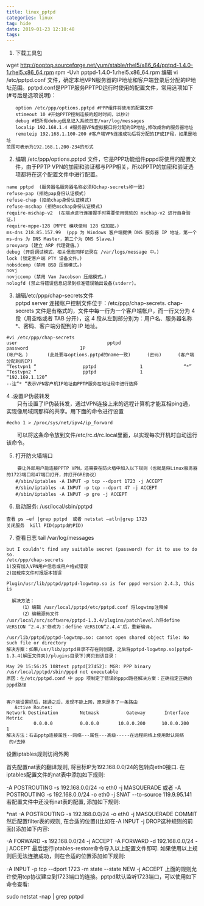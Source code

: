 ```yaml
---
title: linux_pptpd
categories: linux
tag: hide
date: 2019-01-23 12:10:48
tags:
---
```

1. 下载工具包

wget  http://poptop.sourceforge.net/yum/stable/rhel5/x86_64/pptpd-1.4.0-1.rhel5.x86_64.rpm
rpm -Uvh pptpd-1.4.0-1.rhel5.x86_64.rpm
编辑 vi /etc/pptpd.conf 文件，确定本地VPN服务器的IP地址和客户端登录后分配的IP地址范围。pptpd.conf是PPTP服务PPTPD运行时使用的配置文件，常用选项如下(#号后是选项说明)：
```
　　option /etc/ppp/options.pptpd #PPP组件将使用的配置文件
　　stimeout 10 #开始PPTP控制连接的超时时间，以秒计
　　debug #把所有debug信息记入系统日志/var/log/messages
　　localip 192.168.1.4 #服务器VPN虚拟接口将分配的IP地址,修改成你的服务器地址
　　remoteip 192.168.1.100-200 #客户端VPN连接成功后将分配的IP或IP段，如果是地址
范围可表示为192.168.1.200-234的形式
``` 
2. 编辑 /etc/ppp/options.pptpd 文件，它是PPP功能组件pppd将使用的配置文件，由于PPTP VPN的加密和验证都与PPP相关，所以PPTP的加密和验证选项都将在这个配置文件中进行配置。
```
name pptpd  (服务器名服务器名称必须和chap-secrets称一致)
refuse-pap (拒绝pap身份认证模式)
refuse-chap (拒绝chap身份认证模式)
refuse-mschap (拒绝mschap身份认证模式)
require-mschap-v2  (在端点进行连接握手时需要使用微软的 mschap-v2 进行自身验证。)
require-mppe-128 (MPPE 模块使用 128 位加密。)
ms-dns 218.85.157.99  (ppp 为 Windows 客户端提供 DNS 服务器 IP 地址，第一个 ms-dns 为 DNS Master，第二个为 DNS Slave。)
proxyarp (建立 ARP 代理键值。)
debug (开启调试模式，相关信息同样记录在 /var/logs/message 中。)
lock (锁定客户端 PTY 设备文件。)
nobsdcomp (禁用 BSD 压缩模式。)
novj 
novjccomp (禁用 Van Jacobson 压缩模式。)
nologfd (禁止将错误信息记录到标准错误输出设备(stderr)。
```
3. 编辑/etc/ppp/chap-secrets文件  
pptpd server 连接帐户控制文件位于：/etc/ppp/chap-secrets.   chap-secrets 文件是有格式的，文件中每一行为一个客户端帐户，而一行又分为 4 段（用空格或者 TAB 分开），这 4 段从左到邮分别为：用户名、服务器名称*、密码、客户端分配到的 IP 地址。
```
#vi /etc/ppp/chap-secrets  
user                                 pptpd                              password                   IP
(帐户名 )       (此处要与options.pptpd的name一致)      (密码)      (客户端分配到的IP)
“Testvpn1 “                 pptpd                1               “*”
“Testvpn2 “                 pptpd                1              “192.169.1.120”
--注“* “表示VPN客户机IP地址由PPTP服务在地址段中进行选择
```
4 .设置IP伪装转发  
　　只有设置了IP伪装转发，通过VPN连接上来的远程计算机才能互相ping通，实现像局域网那样的共享。用下面的命令进行设置
```
#echo 1 > /proc/sys/net/ipv4/ip_forward
```
　　可以将这条命令放到文件/etc/rc.d/rc.local里面，以实现每次开机时自动运行该命令。
 
5. 打开防火墙端口
```
    要让外部用户能连接PPTP VPN，还需要在防火墙中加入以下规则（也就是将Linux服务器的1723端口和47端口打开，并打开GRE协议）
　　#/sbin/iptables -A INPUT -p tcp --dport 1723 -j ACCEPT
　　#/sbin/iptables -A INPUT -p tcp --dport 47 -j ACCEPT
　　#/sbin/iptables -A INPUT -p gre -j ACCEPT
```
6. 启动服务: /usr/local/sbin/pptpd
```
查看 ps –ef |grep pptpd  或者 netstat –atln|grep 1723
关闭服务  kill PID(pptpd的PID)
```
7. 查看日志 tail /var/log/messages
```
but I couldn't find any suitable secret (password) for it to use to do so.
/etc/ppp/chap-secrets
1)没有加入VPN用户信息或用户格式错误  
2)加载库文件时报版本错误

Plugin/usr/lib/pptpd/pptpd-logwtmp.so is for pppd version 2.4.3, this is 

  解决方法：
     （1）编辑 /usr/local/pptpd/etc/pptpd.conf 将logwtmp注释掉
     （2）编辑源码文件
/usr/local/src/software/pptpd-1.3.4/plugins/patchlevel.h将define VERSION “2.4.3″修改为：define VERSION“2.4.4″后，重新编译。

/usr/lib/pptpd/pptpd-logwtmp.so: cannot open shared object file: No such file or directory
解决方案：如果/usr/lib/pptpd目录不存在则创建，之后将pptpd-logwtmp.so(pptpd-1.3.4(解压文件夹)/plugins目录下)拷贝到该目录：
 
May 29 15:56:25 108test pptpd[27452]: MGR: PPP binary /usr/local/pptpd/sbin/pppd not executable
原因：在/etc/pptpd.conf 中 ppp 项制定了错误的pppd路径解决方案：正确指定正确的pppd路径
 

客户端设置好后，拨通之后，发现不能上网，原来是多了一条路由
   Active Routes:
Network Destination        Netmask          Gateway       Interface  Metric
          0.0.0.0          0.0.0.0       10.0.0.200      10.0.0.200       1
解决方法：右击pptp连接属性--网络---属性---高级-----在远程网络上使用默认网络
 的√去掉
``` 


设置iptables规则访问外网

首先配置nat表的翻译规则, 将目标IP为192.168.0.0/24的包转向eth0接口. 在iptables配置文件的nat表中添加如下规则:

-A POSTROUTING -s 192.168.0.0/24 -o eth0 -j MASQUERADE 或者
-A POSTROUTING -s 192.168.0.0/24 -o eth0 -j SNAT --to-source 119.9.95.141
若配置文件中还没有nat表的配置, 添加如下规则:

*nat
-A POSTROUTING -s 192.168.0.0/24 -o eth0 -j MASQUERADE
COMMIT
然后配置filter表的规则, 在合适的位置((比如在-A INPUT -j DROP这种规则的前面))添加如下内容:

-A FORWARD -s 192.168.0.0/24 -j ACCEPT
-A FORWARD -d 192.168.0.0/24 -j ACCEPT
最后运行iptables-restore命令导入以上配置文件即可. 如果使用以上规则后无法连接成功，则在合适的位置添加如下规则:

-A INPUT -p tcp --dport 1723 -m state --state NEW -j ACCEPT
上面的规则允许使用tcp协议建立到1723端口的连接。pptpd默认监听1723端口，可以使用如下命令查看:

sudo netstat -nap | grep pptpd